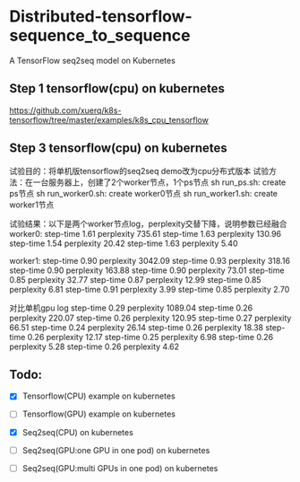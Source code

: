 # Distributed-tensorflow-sequence_to_sequence
A TensorFlow seq2seq model on Kubernetes

## Step 1 tensorflow(cpu) on kubernetes
https://github.com/xuerq/k8s-tensorflow/tree/master/examples/k8s_cpu_tensorflow

## Step 3 tensorflow(cpu) on kubernetes
试验目的：将单机版tensorflow的seq2seq demo改为cpu分布式版本
试验方法：在一台服务器上，创建了2个worker节点，1个ps节点
   sh run_ps.sh: create ps节点
   sh run_worker0.sh: create worker0节点
   sh run_worker1.sh: create worker1节点

试验结果：以下是两个worker节点log，perplexity交替下降，说明参数已经融合
worker0:
step-time 1.61 perplexity 735.61
step-time 1.63 perplexity 130.96
step-time 1.54 perplexity 20.42
step-time 1.63 perplexity 5.40

worker1:
step-time 0.90 perplexity 3042.09
step-time 0.93 perplexity 318.16
step-time 0.90 perplexity 163.88
step-time 0.90 perplexity 73.01
step-time 0.85 perplexity 32.77
step-time 0.87 perplexity 12.99
step-time 0.85 perplexity 6.81
step-time 0.91 perplexity 3.99
step-time 0.85 perplexity 2.70

对比单机gpu log
step-time 0.29 perplexity 1089.04
step-time 0.26 perplexity 220.07
step-time 0.26 perplexity 120.95
step-time 0.27 perplexity 66.51
step-time 0.24 perplexity 26.14
step-time 0.26 perplexity 18.38
step-time 0.26 perplexity 12.17
step-time 0.25 perplexity 6.98
step-time 0.26 perplexity 5.28
step-time 0.26 perplexity 4.62

## Todo:
- [x] Tensorflow(CPU) example on kubernetes
- [ ] Tensorflow(GPU) example on kubernetes
- [x] Seq2seq(CPU) on kubernetes
- [ ] Seq2seq(GPU:one GPU in one pod) on kubernetes
- [ ] Seq2seq(GPU:multi GPUs in one pod) on kubernetes

